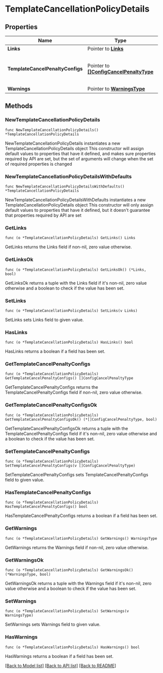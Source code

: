 # TemplateCancellationPolicyDetails

## Properties

Name | Type | Description | Notes
------------ | ------------- | ------------- | -------------
**Links** | Pointer to [**Links**](Links.md) |  | [optional] 
**TemplateCancelPenaltyConfigs** | Pointer to [**[]ConfigCancelPenaltyType**](ConfigCancelPenaltyType.md) | Collection of template Cancel Penalty rules. | [optional] 
**Warnings** | Pointer to [**WarningsType**](WarningsType.md) |  | [optional] 

## Methods

### NewTemplateCancellationPolicyDetails

`func NewTemplateCancellationPolicyDetails() *TemplateCancellationPolicyDetails`

NewTemplateCancellationPolicyDetails instantiates a new TemplateCancellationPolicyDetails object
This constructor will assign default values to properties that have it defined,
and makes sure properties required by API are set, but the set of arguments
will change when the set of required properties is changed

### NewTemplateCancellationPolicyDetailsWithDefaults

`func NewTemplateCancellationPolicyDetailsWithDefaults() *TemplateCancellationPolicyDetails`

NewTemplateCancellationPolicyDetailsWithDefaults instantiates a new TemplateCancellationPolicyDetails object
This constructor will only assign default values to properties that have it defined,
but it doesn't guarantee that properties required by API are set

### GetLinks

`func (o *TemplateCancellationPolicyDetails) GetLinks() Links`

GetLinks returns the Links field if non-nil, zero value otherwise.

### GetLinksOk

`func (o *TemplateCancellationPolicyDetails) GetLinksOk() (*Links, bool)`

GetLinksOk returns a tuple with the Links field if it's non-nil, zero value otherwise
and a boolean to check if the value has been set.

### SetLinks

`func (o *TemplateCancellationPolicyDetails) SetLinks(v Links)`

SetLinks sets Links field to given value.

### HasLinks

`func (o *TemplateCancellationPolicyDetails) HasLinks() bool`

HasLinks returns a boolean if a field has been set.

### GetTemplateCancelPenaltyConfigs

`func (o *TemplateCancellationPolicyDetails) GetTemplateCancelPenaltyConfigs() []ConfigCancelPenaltyType`

GetTemplateCancelPenaltyConfigs returns the TemplateCancelPenaltyConfigs field if non-nil, zero value otherwise.

### GetTemplateCancelPenaltyConfigsOk

`func (o *TemplateCancellationPolicyDetails) GetTemplateCancelPenaltyConfigsOk() (*[]ConfigCancelPenaltyType, bool)`

GetTemplateCancelPenaltyConfigsOk returns a tuple with the TemplateCancelPenaltyConfigs field if it's non-nil, zero value otherwise
and a boolean to check if the value has been set.

### SetTemplateCancelPenaltyConfigs

`func (o *TemplateCancellationPolicyDetails) SetTemplateCancelPenaltyConfigs(v []ConfigCancelPenaltyType)`

SetTemplateCancelPenaltyConfigs sets TemplateCancelPenaltyConfigs field to given value.

### HasTemplateCancelPenaltyConfigs

`func (o *TemplateCancellationPolicyDetails) HasTemplateCancelPenaltyConfigs() bool`

HasTemplateCancelPenaltyConfigs returns a boolean if a field has been set.

### GetWarnings

`func (o *TemplateCancellationPolicyDetails) GetWarnings() WarningsType`

GetWarnings returns the Warnings field if non-nil, zero value otherwise.

### GetWarningsOk

`func (o *TemplateCancellationPolicyDetails) GetWarningsOk() (*WarningsType, bool)`

GetWarningsOk returns a tuple with the Warnings field if it's non-nil, zero value otherwise
and a boolean to check if the value has been set.

### SetWarnings

`func (o *TemplateCancellationPolicyDetails) SetWarnings(v WarningsType)`

SetWarnings sets Warnings field to given value.

### HasWarnings

`func (o *TemplateCancellationPolicyDetails) HasWarnings() bool`

HasWarnings returns a boolean if a field has been set.


[[Back to Model list]](../README.md#documentation-for-models) [[Back to API list]](../README.md#documentation-for-api-endpoints) [[Back to README]](../README.md)


